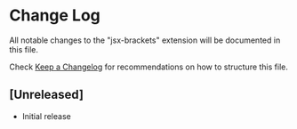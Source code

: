 # Change Log

All notable changes to the "jsx-brackets" extension will be documented in this file.

Check [Keep a Changelog](http://keepachangelog.com/) for recommendations on how to structure this file.

## [Unreleased]

- Initial release